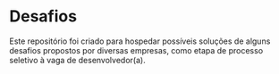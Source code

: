 # Desafios
Este repositório foi criado para hospedar possíveis soluções de alguns desafios propostos por diversas empresas, como etapa de processo seletivo à vaga de desenvolvedor(a).
